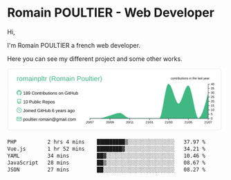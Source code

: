 # Romain POULTIER - Web Developer

Hi,

I'm Romain POULTIER a french web developer.

Here you can see my different project and some other works.



[![](https://raw.githubusercontent.com/romainpltr/romainpltr/master/profile-summary-card-output/vue/0-profile-details.svg)](https://github.com/vn7n24fzkq/github-profile-summary-cards)

<!--START_SECTION:waka-->
```text
PHP          2 hrs 4 mins    █████████▒░░░░░░░░░░░░░░░   37.97 % 
Vue.js       1 hr 52 mins    ████████▓░░░░░░░░░░░░░░░░   34.21 % 
YAML         34 mins         ██▓░░░░░░░░░░░░░░░░░░░░░░   10.46 % 
JavaScript   28 mins         ██▒░░░░░░░░░░░░░░░░░░░░░░   08.67 % 
JSON         27 mins         ██░░░░░░░░░░░░░░░░░░░░░░░   08.27 % 
```
<!--END_SECTION:waka-->
